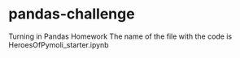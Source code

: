 # pandas-challenge
Turning in Pandas Homework 
The name of the file with the code is HeroesOfPymoli_starter.ipynb 
